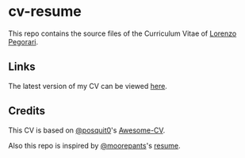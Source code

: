 # cv-resume

This repo contains the source files of the Curriculum Vitae of [Lorenzo Pegorari](https://github.com/LorenzoPegorari).

## Links

The latest version of my CV can be viewed [here](https://lorenzopegorari.github.io/cv-resume/output/cv.pdf).

## Credits

This CV is based on [@posquit0](https://github.com/posquit0)'s [Awesome-CV](https://github.com/posquit0/Awesome-CV).

Also this repo is inspired by [@moorepants](https://github.com/moorepants)'s [resume](https://github.com/moorepants/resume).
